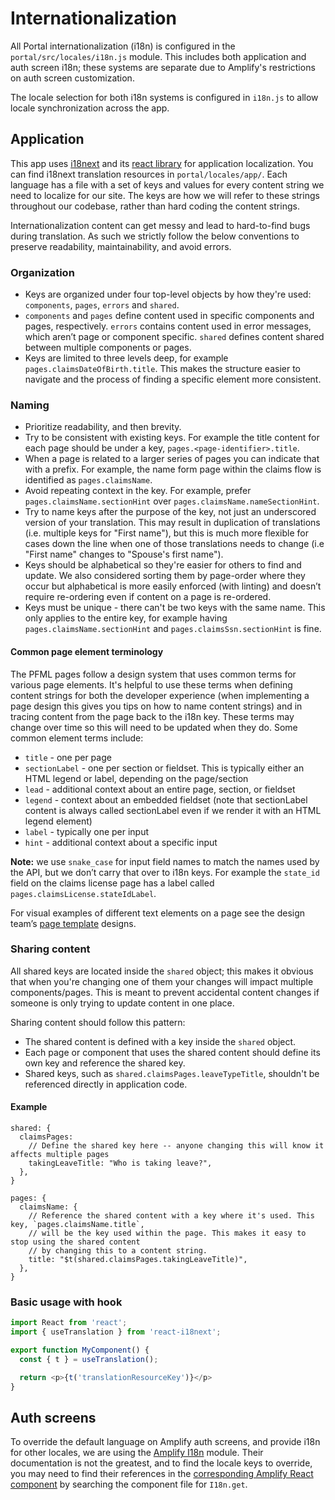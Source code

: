 # Internationalization

All Portal internationalization (i18n) is configured in the `portal/src/locales/i18n.js` module. This includes both application and auth screen i18n; these systems are separate due to Amplify's restrictions on auth screen customization.

The locale selection for both i18n systems is configured in `i18n.js` to allow locale synchronization across the app.

## Application
This app uses [i18next](https://i18next.com/) and its [react library](https://react.i18next.com/) for application localization. You can find i18next translation resources in `portal/locales/app/`. Each language has a file with a set of keys and values for every content string we need to localize for our site. The keys are how we will refer to these strings throughout our codebase, rather than hard coding the content strings.

Internationalization content can get messy and lead to hard-to-find bugs during translation. As such we strictly follow the below conventions to preserve readability, maintainability, and avoid errors.

### Organization
- Keys are organized under four top-level objects by how they're used: `components`, `pages`, `errors` and `shared`.
- `components` and `pages` define content used in specific components and pages, respectively. `errors` contains content used in error messages, which aren’t page or component specific. `shared` defines content shared between multiple components or pages.
- Keys are limited to three levels deep, for example `pages.claimsDateOfBirth.title`. This makes the structure easier to navigate and the process of finding a specific element more consistent.

### Naming
- Prioritize readability, and then brevity.
- Try to be consistent with existing keys. For example the title content for each page should be under a key, `pages.<page-identifier>.title`.
- When a page is related to a larger series of pages you can indicate that with a prefix. For example, the name form page within the claims flow is identified as `pages.claimsName`.
- Avoid repeating context in the key. For example, prefer `pages.claimsName.sectionHint` over `pages.claimsName.nameSectionHint`.
- Try to name keys after the purpose of the key, not just an underscored version of your translation. This may result in duplication of translations (i.e. multiple keys for "First name"), but this is much more flexible for cases down the line when one of those translations needs to change (i.e "First name" changes to "Spouse's first name").
- Keys should be alphabetical so they're easier for others to find and update. We also considered sorting them by page-order where they occur but alphabetical is more easily enforced (with linting) and doesn’t require re-ordering even if content on a page is re-ordered.
- Keys must be unique - there can't be two keys with the same name. This only applies to the entire key, for example having `pages.claimsName.sectionHint` and `pages.claimsSsn.sectionHint` is fine.

#### Common page element terminology

The PFML pages follow a design system that uses common terms for various page elements. It's helpful to use these terms when defining content strings for both the developer experience (when implementing a page design this gives you tips on how to name content strings) and in tracing content from the page back to the i18n key. These terms may change over time so this will need to be updated when they do. Some common element terms include:
- `title` - one per page
- `sectionLabel` - one per section or fieldset. This is typically either an HTML legend or label, depending on the page/section
- `lead` - additional context about an entire page, section, or fieldset
- `legend` - context about an embedded fieldset (note that sectionLabel content is always called sectionLabel even if we render it with an HTML legend element)
- `label` - typically one per input
- `hint` - additional context about a specific input

**Note:** we use `snake_case` for input field names to match the names used by the API, but we don’t carry that over to i18n keys. For example the `state_id` field on the claims license page has a label called `pages.claimsLicense.stateIdLabel`.

For visual examples of different text elements on a page see the design team’s [page template](https://www.figma.com/file/v8LlmK8r1JmByqtNVMvqjS/PFML?node-id=938%3A0) designs.

### Sharing content
All shared keys are located inside the `shared` object; this makes it obvious that when you're changing one of them your changes will impact multiple components/pages. This is meant to prevent accidental content changes if someone is only trying to update content in one place.

Sharing content should follow this pattern:
- The shared content is defined with a key inside the `shared` object.
- Each page or component that uses the shared content should define its own key and reference the shared key.
- Shared keys, such as `shared.claimsPages.leaveTypeTitle`, shouldn't be referenced directly in application code.

#### Example
```
shared: {
  claimsPages:
    // Define the shared key here -- anyone changing this will know it affects multiple pages
    takingLeaveTitle: "Who is taking leave?",
  },
}

pages: {
  claimsName: {
    // Reference the shared content with a key where it's used. This key, `pages.claimsName.title`,
    // will be the key used within the page. This makes it easy to stop using the shared content
    // by changing this to a content string.
    title: "$t(shared.claimsPages.takingLeaveTitle)",
  },
}
```

### Basic usage with hook

```javascript
import React from 'react';
import { useTranslation } from 'react-i18next';

export function MyComponent() {
  const { t } = useTranslation();

  return <p>{t('translationResourceKey')}</p>
}
```

## Auth screens

To override the default language on Amplify auth screens, and provide i18n for other locales, we are using the [Amplify I18n](https://aws-amplify.github.io/docs/js/i18n) module. Their documentation is not the greatest, and to find the locale keys to override, you may need to find their references in the [corresponding Amplify React component](https://github.com/aws-amplify/amplify-js/tree/master/packages/aws-amplify-react/src/Auth) by searching the component file for `I18n.get`.
